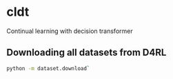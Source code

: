 # cldt
Continual learning with decision transformer

## Downloading all datasets from D4RL

```bash
python -m dataset.download`
```